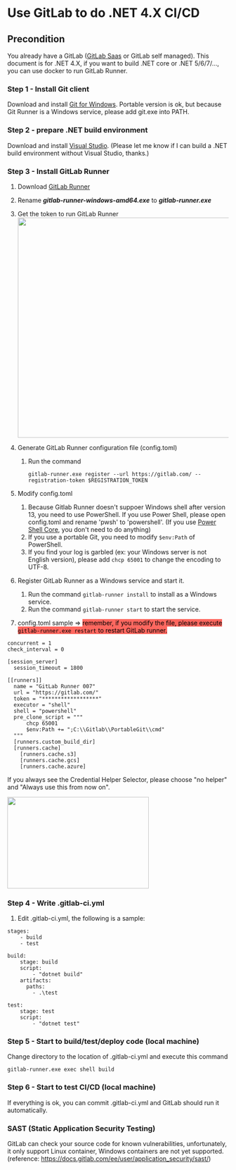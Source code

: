 # Use GitLab to do .NET 4.X CI/CD


## Precondition

You already have a GitLab ([GitLab Saas](http://gitlab.com/) or GitLab self managed). This document is for .NET 4.X, if you want to build .NET core or .NET 5/6/7/..., you can use docker to run GitLab Runner.

### Step 1 - Install Git client

Download and install [Git for Windows](https://git-scm.com/download/win). Portable version is ok, but because Git Runner is a Windows service, please add git.exe into PATH.

### Step 2 - prepare .NET build environment

Download and install [Visual Studio](https://visualstudio.microsoft.com/). (Please let me know if I can build a .NET build environment without Visual Studio, thanks.)

### Step 3 - Install GitLab Runner

1. Download [GitLab Runner](https://docs.gitlab.com/runner/install/windows.html)
1. Rename ***gitlab-runner-windows-amd64.exe*** to ***gitlab-runner.exe***
1. Get the token to run GitLab Runner
    <img class="wp-image-135" style="width:500px;" src="https://dennys.files.wordpress.com/2021/12/1-1.png" alt="">
1. Generate GitLab Runner configuration file (config.toml)
    1. Run the command 
        ```
        gitlab-runner.exe register --url https://gitlab.com/ --registration-token $REGISTRATION_TOKEN
        ```

1. Modify config.toml
    1. Because Gitlab Runner doesn't suppoer Windows shell after version 13, you need to use PowerShell. If you use Power Shell, please open config.toml and rename 'pwsh' to 'powershell'. (If you use [Power Shell Core](https://github.com/PowerShell/PowerShell), you don't need to do anything)
    1. If you use a portable Git, you need to modify `$env:Path` of PowerShell.
    1. If you find your log is garbled (ex: your Windows server is not English version), please add `chcp 65001` to change the encoding to UTF-8.
1. Register GitLab Runner as a Windows service and start it.
    1. Run the command `gitlab-runner install` to install as a Windows service.
    1. Run the command `gitlab-runner start` to start the service.
1. config.toml sample => <mark style="background-color:#ff675f;" class="has-inline-color">remember, if you modify the file, please execute `gitlab-runner.exe restart` to restart GitLab runner.</mark>

```
concurrent = 1
check_interval = 0

[session_server]
  session_timeout = 1800

[[runners]]
  name = "GitLab Runner 007"
  url = "https://gitlab.com/"
  token = "******************"
  executor = "shell"
  shell = "powershell"
  pre_clone_script = """
      chcp 65001
      $env:Path += ";C:\\Gitlab\\PortableGit\\cmd"
  """
  [runners.custom_build_dir]
  [runners.cache]
    [runners.cache.s3]
    [runners.cache.gcs]
    [runners.cache.azure]
```

If you always see the Credential Helper Selector, please choose "no helper" and "Always use this from now on".

<a href="https://dennys.files.wordpress.com/2021/12/image-4.png"><img src="https://dennys.files.wordpress.com/2021/12/image-4.png?w=386" alt="" class="wp-image-146" width="322" height="208"/></a>

### Step 4 - Write .gitlab-ci.yml

1. Edit .gitlab-ci.yml, the following is a sample:

```
stages:
    - build
    - test

build:
    stage: build
    script:
        - "dotnet build"
    artifacts:
      paths:
        - .\test

test:
    stage: test
    script: 
        - "dotnet test"
```

### Step 5 - Start to build/test/deploy code (local machine)

Change directory to the location of .gitlab-ci.yml and execute this command

```
gitlab-runner.exe exec shell build
```

### Step 6 - Start to test CI/CD (local machine)

If everything is ok, you can commit .gitlab-ci.yml and GitLab should run it automatically.

### SAST (Static Application Security Testing)

GitLab can check your source code for known vulnerabilities, unfortunately, it only support Linux container, Windows containers are not yet supported. (reference: https://docs.gitlab.com/ee/user/application_security/sast/)

